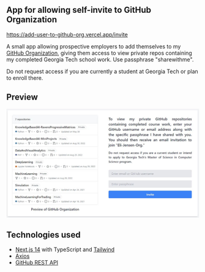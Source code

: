 ## App for allowing self-invite to GitHub Organization

https://add-user-to-github-org.vercel.app/invite

A small app allowing prospective employers to add themselves to my [GitHub Organization](https://github.com/Eli-Jensen-Org), giving them access to view private repos containing my completed Georgia Tech school work. Use passphrase "sharewithme".

Do not request access if you are currently a student at Georgia Tech or plan to enroll there.

## Preview
![Preview of website](https://github.com/Eli-Jensen/add-user-to-github-org/blob/main/public/add_user_to_github_preview.JPG)

## Technologies used

* [Next.js 14](https://nextjs.org/) with TypeScript and [Tailwind](https://tailwindcss.com/)
* [Axios](https://github.com/axios/axios)
* [GitHub REST API](https://docs.github.com/en/rest/about-the-rest-api/about-the-rest-api?apiVersion=2022-11-28)